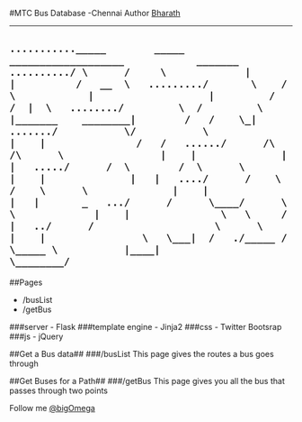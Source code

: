 #MTC Bus Database -Chennai
Author [Bharath](http://github.com/bigomega/ "GitHub")

-----
`
..........._____        _____               ___________________            _______  
........../	\      /     \             |                   |          /   __  \  
........./       \    /       \            |                   |         /   /  |  \  
......../         \  /         \           |_______    ________|        /   /    \_|  
......./           \/           \                 |    |               /   /  
....../      /\          /\      \                |    |              |   |  
...../      /  \        /  \      \               |    |              |   |  
..../      /    \      /    \      \              |    |              |   |       _  
.../      /      \____/      \      \             |    |               \   \     / |  
../      /                    \      \            |    |                \   \___|  /  
./_____ /                      \_____ \           |____|                 \________/  
`
-----

##Pages
* /busList
* /getBus

###server - Flask
###template engine - Jinja2
###css - Twitter Bootsrap
###js - jQuery

##Get a Bus data## ###/busList
This page gives the routes a bus goes through

##Get Buses for a Path## ###/getBus
This page gives you all the bus that passes through two points

Follow me [@bigOmega](http://twitter.com/bigomega "Twitter")

